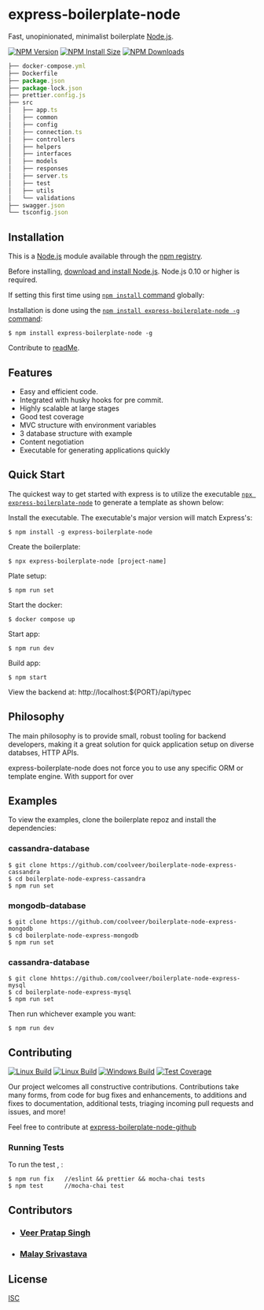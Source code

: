 #  express-boilerplate-node
  Fast, unopinionated, minimalist boilerplate [Node.js](http://nodejs.org).

  [![NPM Version][npm-version-image]][npm-url]
  [![NPM Install Size][npm-install-size-image]][npm-install-size-url]
  [![NPM Downloads][npm-downloads-image]][npm-downloads-url]

```js
├── docker-compose.yml
├── Dockerfile
├── package.json
├── package-lock.json
├── prettier.config.js
├── src
│   ├── app.ts
│   ├── common
│   ├── config
│   ├── connection.ts
│   ├── controllers
│   ├── helpers
│   ├── interfaces
│   ├── models
│   ├── responses
│   ├── server.ts
│   ├── test
│   ├── utils
│   └── validations
├── swagger.json
└── tsconfig.json

```

## Installation

This is a [Node.js](https://nodejs.org/en/) module available through the
[npm registry](https://www.npmjs.com/).

Before installing, [download and install Node.js](https://nodejs.org/en/download/).
Node.js 0.10 or higher is required.

If setting this first time using
[`npm install` command](https://docs.npmjs.com/getting-started/installing-npm-packages-locally) globally:

Installation is done using the
[`npm install express-boilerplate-node -g` command](https://docs.npmjs.com/getting-started/installing-npm-packages-locally):

```console
$ npm install express-boilerplate-node -g
```

Contribute to [readMe](https://github.com/coolveer/express-boilerplate-node).


## Features

  * Easy and efficient code.
  * Integrated with husky hooks for pre commit.
  * Highly scalable at large stages
  * Good test coverage
  * MVC structure with environment variables
  * 3 database structure with example
  * Content negotiation
  * Executable for generating applications quickly



## Quick Start

  The quickest way to get started with express is to utilize the executable [`npx express-boilerplate-node`](https://github.com/expressjs/generator) to generate a template as shown below:

  Install the executable. The executable's major version will match Express's:

```console
$ npm install -g express-boilerplate-node
```

  Create the boilerplate:

```console
$ npx express-boilerplate-node [project-name]
```

  Plate setup:

```console
$ npm run set
```

  Start the docker:

```console
$ docker compose up
```
  Start app:

```console
$ npm run dev
```  
Build app:

```console
$ npm start
```

  View the backend at: http://localhost:${PORT}/api/typec

## Philosophy

  The main philosophy is to provide small, robust tooling for backend developers, making it a great solution for quick application setup on diverse databses,
  HTTP APIs.

  express-boilerplate-node does not force you to use any specific ORM or template engine. With support for over

## Examples

  To view the examples, clone the boilerplate repoz and install the dependencies:

### cassandra-database
```console
$ git clone https://github.com/coolveer/boilerplate-node-express-cassandra
$ cd boilerplate-node-express-cassandra
$ npm run set
```

### mongodb-database
```console
$ git clone https://github.com/coolveer/boilerplate-node-express-mongodb
$ cd boilerplate-node-express-mongodb
$ npm run set
```

### cassandra-database
```console
$ git clone hhttps://github.com/coolveer/boilerplate-node-express-mysql
$ cd boilerplate-node-express-mysql
$ npm run set

```

  Then run whichever example you want:

```console
$ npm run dev
```

## Contributing

  [![Linux Build][github-actions-ci-image]][github-actions-ci-url]
  [![Linux Build][github-actions-ci-image-1]][github-actions-ci-url]
  [![Windows Build][appveyor-image]][appveyor-url]
  [![Test Coverage][coveralls-image]][coveralls-url]

Our project welcomes all constructive contributions. Contributions take many forms,
from code for bug fixes and enhancements, to additions and fixes to documentation, additional
tests, triaging incoming pull requests and issues, and more!

Feel free to contribute at [express-boilerplate-node-github](https://github.com/coolveer/express-boilerplate-node) 


### Running Tests

To run the test , :

```console
$ npm run fix   //eslint && prettier && mocha-chai tests
$ npm test      //mocha-chai test
```

## Contributors

* ### [Veer Pratap Singh](https://github.com/coolveer)

* ### [Malay Srivastava](https://github.com/malaysrivastava)



## License

  [ISC](LICENSE)


[appveyor-image]: https://badgen.net/appveyor/ci/dougwilson/express/master?label=windows
[appveyor-url]: https://ci.appveyor.com/project/dougwilson/express
[coveralls-image]: https://badgen.net/coveralls/c/github/expressjs/express/master
[coveralls-url]: https://coveralls.io/r/expressjs/express?branch=master
[github-actions-ci-image]: https://badgen.net/github/checks/expressjs/express/master?label=linux
[github-actions-ci-image-1]: https://badgen.net/github/checks/expressjs/express/master?label=mac
[github-actions-ci-url]: https://github.com/expressjs/express/actions/workflows/ci.yml
[npm-downloads-image]: https://badgen.net/badge/npm/v18/purple
[npm-downloads-url]: https://npmcharts.com/compare/express?minimal=true
[npm-install-size-image]: https://badgen.net/badge/size/2.98kb/purple
[npm-install-size-url]: https://packagephobia.com/result?p=express
[npm-url]: https://npmjs.org/package/express
[npm-version-image]: https://badgen.net/badge/downloads/500+/purple

